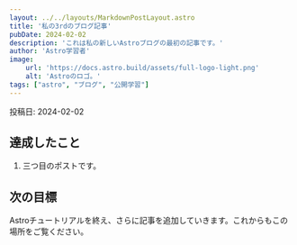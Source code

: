 ```yaml
---
layout: ../../layouts/MarkdownPostLayout.astro
title: '私の3rdのブログ記事'
pubDate: 2024-02-02
description: 'これは私の新しいAstroブログの最初の記事です。'
author: 'Astro学習者'
image:
    url: 'https://docs.astro.build/assets/full-logo-light.png'
    alt: 'Astroのロゴ。'
tags: ["astro", "ブログ", "公開学習"]
---
```

<!-- # 私の最初のブログ記事 -->

投稿日: 2024-02-02

## 達成したこと

1. 三つ目のポストです。

## 次の目標

Astroチュートリアルを終え、さらに記事を追加していきます。これからもこの場所をご覧ください。